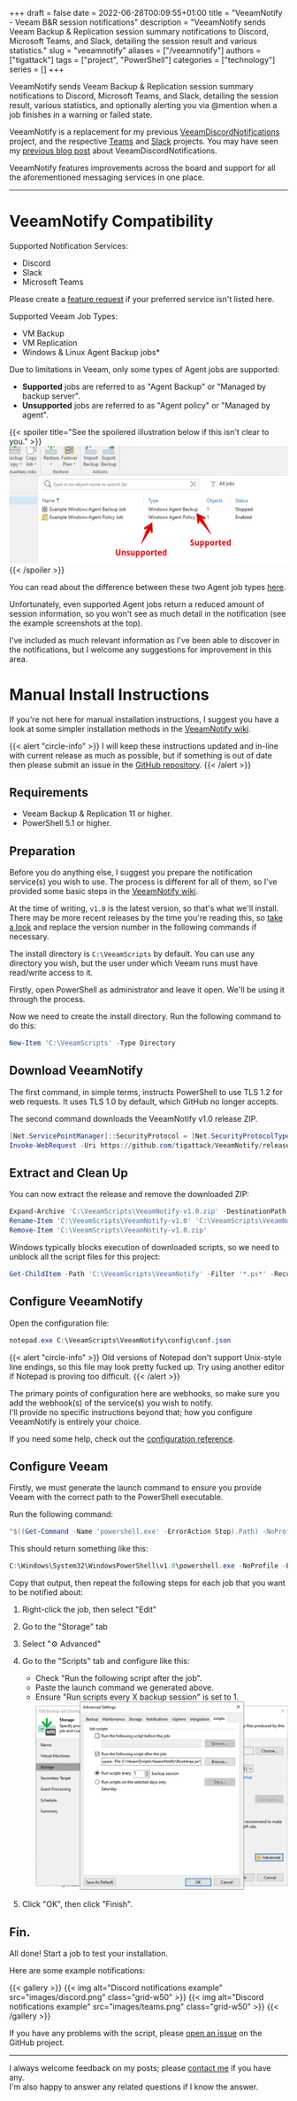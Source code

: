 +++
draft = false
date = 2022-06-28T00:09:55+01:00
title = "VeeamNotify -  Veeam B&R session notifications"
description = "VeeamNotify sends Veeam Backup & Replication session summary notifications to Discord, Microsoft Teams, and Slack, detailing the session result and various statistics."
slug = "veeamnotify"
aliases = ["/veeamnotify"]
authors = ["tigattack"]
tags = ["project", "PowerShell"]
categories = ["technology"]
series = []
+++

VeeamNotify sends Veeam Backup & Replication session summary notifications to Discord, Microsoft Teams, and Slack, detailing the session result, various statistics, and optionally alerting you via @mention when a job finishes in a warning or failed state.

VeeamNotify is a replacement for my previous [VeeamDiscordNotifications](https://github.com/tigattack/VeeamDiscordNotifications) project, and the respective [Teams](https://github.com/tigattack/VeeamTeamsNotifications) and [Slack](https://github.com/tigattack/VeeamSlackNotifications) projects. You may have seen my [previous blog post](https://blog.tiga.tech/veeam-b-r-notifications-in-discord/) about VeeamDiscordNotifications.

VeeamNotify features improvements across the board and support for all the aforementioned messaging services in one place.

---


# VeeamNotify Compatibility

Supported Notification Services:

* Discord
* Slack
* Microsoft Teams

Please create a [feature request](https://github.com/tigattack/VeeamNotify/issues/new?assignees=tigattack&labels=enhancement&template=feature_request.yml&title=[FEAT]+New+service:+) if your preferred service isn't listed here.

Supported Veeam Job Types:

* VM Backup
* VM Replication
* Windows & Linux Agent Backup jobs*

Due to limitations in Veeam, only some types of Agent jobs are supported:

* **Supported** jobs are referred to as "Agent Backup" or "Managed by backup server".  
* **Unsupported** jobs are referred to as "Agent policy" or "Managed by agent".  

{{< spoiler title="See the spoilered illustration below if this isn't clear to you." >}}
![Agent job types](images/agent-types.png "**Note:** Linux Agent Backup jobs are also supported, this image is only an example.")
{{< /spoiler >}}

You can read about the difference between these two Agent job types [here](https://helpcenter.veeam.com/docs/backup/agents/agent_job_protection_mode.html?ver=110#selecting-job-mode).

Unfortunately, even supported Agent jobs return a reduced amount of session information, so you won't see as much detail in the notification (see the example screenshots at the top).

I've included as much relevant information as I've been able to discover in the notifications, but I welcome any suggestions for improvement in this area.


# Manual Install Instructions

If you're not here for manual installation instructions, I suggest you have a look at some simpler installation methods in the [VeeamNotify wiki](https://github.com/tigattack/VeeamNotify/wiki).

{{< alert "circle-info" >}}
I will keep these instructions updated and in-line with current release as much as possible, but if something is out of date then please submit an issue in the [GitHub repository](https://github.com/tigattack/VeeamNotify).
{{< /alert >}}

## Requirements

* Veeam Backup & Replication 11 or higher.
* PowerShell 5.1 or higher.

## Preparation

Before you do anything else, I suggest you prepare the notification service(s) you wish to use. The process is different for all of them, so I've provided some basic steps in the [VeeamNotify wiki](https://github.com/tigattack/VeeamNotify/wiki).

At the time of writing, `v1.0` is the latest version, so that's what we'll install. There may be more recent releases by the time you're reading this, so [take a look](https://github.com/tigattack/VeeamNotify/releases) and replace the version number in the following commands if necessary.

The install directory is `C:\VeeamScripts` by default. You can use any directory you wish, but the user under which Veeam runs must have read/write access to it.

Firstly, open PowerShell as administrator and leave it open. We'll be using it through the process.

Now we need to create the install directory. Run the following command to do this:

```powershell
New-Item 'C:\VeeamScripts' -Type Directory
```

## Download VeeamNotify

The first command, in simple terms, instructs PowerShell to use TLS 1.2 for web requests. It uses TLS 1.0 by default, which GitHub no longer accepts.

The second command downloads the VeeamNotify v1.0 release ZIP.

```powershell
[Net.ServicePointManager]::SecurityProtocol = [Net.SecurityProtocolType]::Tls12
Invoke-WebRequest -Uri https://github.com/tigattack/VeeamNotify/releases/download/v1.0/VeeamNotify-v1.0.zip -OutFile C:\VeeamScripts\VeeamNotify-v1.0.zip
```

## Extract and Clean Up

You can now extract the release and remove the downloaded ZIP:

```powershell
Expand-Archive 'C:\VeeamScripts\VeeamNotify-v1.0.zip' -DestinationPath 'C:\VeeamScripts'
Rename-Item 'C:\VeeamScripts\VeeamNotify-v1.0' 'C:\VeeamScripts\VeeamNotify'
Remove-Item 'C:\VeeamScripts\VeeamNotify-v1.0.zip'
```

Windows typically blocks execution of downloaded scripts, so we need to unblock all the script files for this project:

```powershell
Get-ChildItem -Path 'C:\VeeamScripts\VeeamNotify' -Filter '*.ps*' -Recurse | Unblock-File
```

## Configure VeeamNotify

Open the configuration file:

```powershell
notepad.exe C:\VeeamScripts\VeeamNotify\config\conf.json
```

{{< alert "circle-info" >}}
Old versions of Notepad don't support Unix-style line endings, so this file may look pretty fucked up. Try using another editor if Notepad is proving too difficult.
{{< /alert >}}

The primary points of configuration here are webhooks, so make sure you add the webhook(s) of the service(s) you wish to notify.  
I'll provide no specific instructions beyond that; how you configure VeeamNotify is entirely your choice.

If you need some help, check out the [configuration reference](https://github.com/tigattack/VeeamNotify/wiki/%E2%9A%99%EF%B8%8F-Configuration-Options).


## Configure Veeam

Firstly, we must generate the launch command to ensure you provide Veeam with the correct path to the PowerShell executable.

Run the following command:

```powershell
"$((Get-Command -Name 'powershell.exe' -ErrorAction Stop).Path) -NoProfile -ExecutionPolicy Bypass -File 'C:\VeeamScripts\VeeamNotify\Bootstrap.ps1'"
```

This should return something like this:

```powershell
C:\Windows\System32\WindowsPowerShell\v1.0\powershell.exe -NoProfile -ExecutionPolicy Bypass -File 'C:\VeeamScripts\VeeamNotify\Bootstrap.ps1'
```

Copy that output, then repeat the following steps for each job that you want to be notified about:

1. Right-click the job, then select "Edit"
2. Go to the "Storage" tab
3. Select "⚙️ Advanced"
4. Go to the "Scripts" tab and configure like this:
    * Check "Run the following script after the job".
    * Paste the launch command we generated above.
    * Ensure "Run scripts every X backup session" is set to 1.
      ![Veeam-config](images/vbr-job-settings.png)

5. Click "OK", then click "Finish".

## Fin.

All done! Start a job to test your installation.

Here are some example notifications:

{{< gallery >}}
  {{< img alt="Discord notifications example" src="images/discord.png" class="grid-w50" >}}
  {{< img alt="Discord notifications example" src="images/teams.png" class="grid-w50" >}}
{{< /gallery >}}

If you have any problems with the script, please [open an issue](https://github.com/tigattack/VeeamNotify/issues/new?assignees=tigattack&labels=bug&template=bug_report.yml&title=[BUG]+) on the GitHub project.

---

I always welcome feedback on my posts; please [contact me](/contact) if you have any.  
I'm also happy to answer any related questions if I know the answer.
